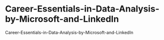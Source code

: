 # Career-Essentials-in-Data-Analysis-by-Microsoft-and-LinkedIn
Career-Essentials-in-Data-Analysis-by-Microsoft-and-LinkedIn
